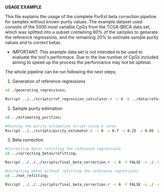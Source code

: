 **USAGE EXAMPLE**

This file explains the usage of the complete PurEst beta correction pipeline for samples without known purity values. The example dataset used consists of the 5000 most variable CpGs from the TCGA-BRCA data set, which was splitted into a subset containing 80% of the samples to generate the reference regressions, and the remaining 20% to estimate sample purity values and to correct betas.

* IMPORTANT: This example data set is not intended to be used to evaluate the tool's performace. Due to the low number of CpGs included aiming to speed up the process the performance may not be optimal.

The whole pipeline can be run following the next steps;

1. Generation of reference regressions
```bash
cd ./generating_regressions; 

Rscript ../../scripts/ref_regression_calculator.r -c 6 -b ../data/reference_data/betas_ref.rds -p ../data/reference_data/purity_ref.rds -o ./ -n example_ref;
```

2. Sample purity estimation

```bash
cd ../estimating_purities;

#Running the purity estimation script using 6 cores
Rscript ../../scripts/purity_estimator.r -c 6 -a 0.7 -s 0.25 -v 0.05 -p 0.96 -d ../generating_regressions/ -b ../data/data_to_correct/betas_toCorrect.rds -o example_estimated_purity;
```

3. Beta correction

```bash
#Correcting betas refitting the reference regressions
cd ../correcting_betas/refitting;

Rscript ../../../scripts/final_beta_correction.r -c 6 -F FALSE -o ./ -n example_refitting -r TRUE -P ../../data/reference_data/purity_ref.rds -B ../../data/reference_data/betas_ref.rds -b ../../data/data_to_correct/betas_toCorrect.rds -p ../../estimating_purities/example_estimated_purity.tsv;

#Correcting betas without refitting the reference regressions
cd ../not_refitting;

Rscript ../../../scripts/final_beta_correction.r -c 6 -F FALSE -o ./ -n example_refitting -r FALSE -R ../../generating_regressions -b ../../data/data_to_correct/betas_toCorrect.rds -p ../../estimating_purities/example_estimated_purity.tsv
``````

